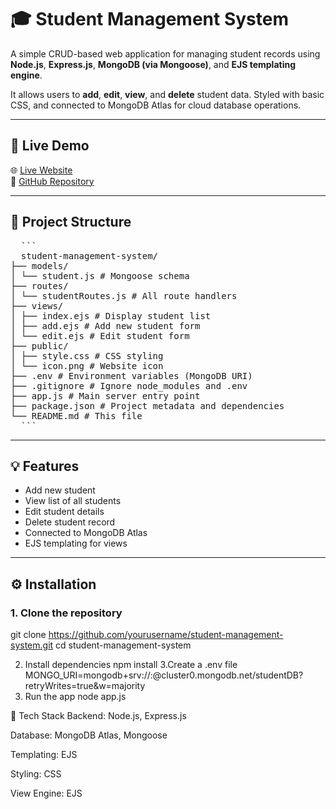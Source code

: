 # 🎓 Student Management System

A simple CRUD-based web application for managing student records using **Node.js**, **Express.js**, **MongoDB (via Mongoose)**, and **EJS templating engine**.

It allows users to **add**, **edit**, **view**, and **delete** student data. Styled with basic CSS, and connected to MongoDB Atlas for cloud database operations.

---

## 🚀 Live Demo

🌐 [Live Website](https://student-management-system-cslj.onrender.com)  
🔗 [GitHub Repository](https://github.com/Vishwanathangit/Student-Management-System-.git)

---

## 📁 Project Structure

<pre>
  ```
  student-management-system/
├── models/
│ └── student.js # Mongoose schema
├── routes/
│ └── studentRoutes.js # All route handlers
├── views/
│ ├── index.ejs # Display student list
│ ├── add.ejs # Add new student form
│ └── edit.ejs # Edit student form
├── public/
│ ├── style.css # CSS styling
│ └── icon.png # Website icon
├── .env # Environment variables (MongoDB URI)
├── .gitignore # Ignore node_modules and .env
├── app.js # Main server entry point
├── package.json # Project metadata and dependencies
└── README.md # This file
  ```
</pre>


---

## 💡 Features

- Add new student
- View list of all students
- Edit student details
- Delete student record
- Connected to MongoDB Atlas
- EJS templating for views

---

## ⚙️ Installation

### 1. Clone the repository


git clone https://github.com/yourusername/student-management-system.git
cd student-management-system

2. Install dependencies
    npm install
3.Create a .env file
   MONGO_URI=mongodb+srv://<username>:<password>@cluster0.mongodb.net/studentDB?retryWrites=true&w=majority
4. Run the app
   node app.js

🧪 Tech Stack
Backend: Node.js, Express.js

Database: MongoDB Atlas, Mongoose

Templating: EJS

Styling: CSS

View Engine: EJS
